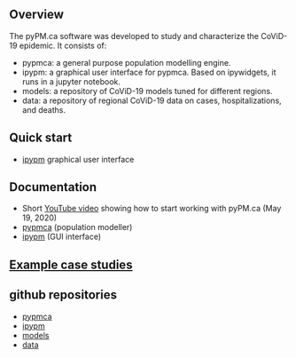 ## Overview

The pyPM.ca software was developed to study and characterize
the CoViD-19 epidemic. It consists of:

* pypmca: a general purpose population modelling engine.
* ipypm: a graphical user interface for pypmca. Based on ipywidgets, it runs in a jupyter notebook.
* models: a repository of CoViD-19 models tuned for different regions.
* data: a repository of regional CoViD-19 data on cases, hospitalizations, and deaths.

## Quick start

* [ipypm](https://github.com/pypm/quickstart) graphical user interface

## Documentation

* Short [YouTube video](https://youtu.be/fcutz70Uvm0) showing how to start working with pyPM.ca (May 19, 2020)
* [pypmca](docs/pypmca/index.md) (population modeller)
* [ipypm](docs/ipypm/index.md) (GUI interface)

## [Example case studies](docs/studies/index.md)

## github repositories

* [pypmca](https://github.com/pypm/pypmca)
* [ipypm](https://github.com/pypm/ipypm)
* [models](https://github.com/pypm/models)
* [data](https://github.com/pypm/data)